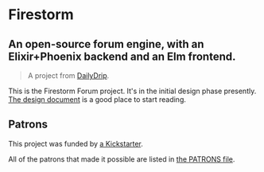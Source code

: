 # Firestorm
## An open-source forum engine, with an Elixir+Phoenix backend and an Elm frontend.
> A project from [DailyDrip](https://www.dailydrip.com).

This is the Firestorm Forum project.  It's in the initial design phase
presently.  [The design document](design/README.md) is a good place to start
reading.

## Patrons

This project was funded by [a Kickstarter](https://www.kickstarter.com/projects/1003377429/firestorm-an-open-source-forum-in-phoenix-from-eli).

All of the patrons that made it possible are listed in [the PATRONS
file](PATRONS.md).
